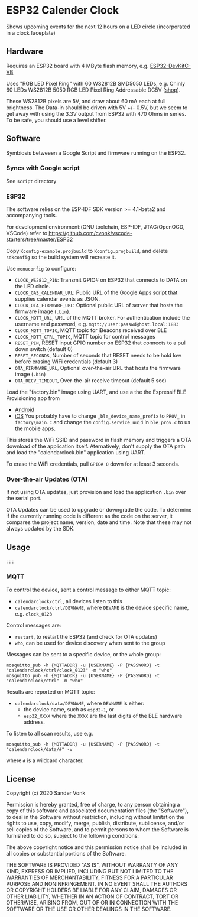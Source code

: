 # ESP32 Calender Clock

Shows upcoming events for the next 12 hours on a LED circle (incorporated in a clock faceplate)

## Hardware

Requires an ESP32 board with 4 MByte flash memory, e.g. [ESP32-DevKitC-VB](https://www.espressif.com/en/products/devkits/esp32-devkitc/overview)

Uses "RGB LED Pixel Ring" with 60 WS2812B SMD5050 LEDs, e.g. Chinly 60 LEDs WS2812B 5050 RGB LED Pixel Ring Addressable DC5V ([shop](https://www.amazon.com/gp/product/B0794YVW3T)).

These WS2812B pixels are 5V, and draw about 60 mA each at full brightness.
The Data-in should be driven with 5V +/- 0.5V, but we seem to get away with using the 3.3V output from ESP32 with 470 Ohms in series.  To be safe, you should use a level shifter.

## Software

Symbiosis betweeen a Google Script and firmware running on the ESP32.

### Syncs with Google script

See `script` directory

### ESP32

The software relies on the ESP-IDF SDK version >= 4.1-beta2 and accompanying tools.

For development environment:(GNU toolchain, ESP-IDF, JTAG/OpenOCD, VSCode) refer to https://github.com/cvonk/vscode-starters/tree/master/ESP32

Copy `Kconfig-example.projbuild` to `Kconfig.projbuild`, and delete `sdkconfig` so the build system will recreate it.

Use `menuconfig` to configure:
- `CLOCK_WS2812_PIN`: Transmit GPIO# on ESP32 that connects to DATA on the LED circle.
- `CLOCK_GAS_CALENDAR_URL`: Public URL of the Google Apps script that supplies calendar events as JSON.
- `CLOCK_OTA_FIRMWARE_URL`: Optional public URL of server that hosts the firmware image (`.bin`).
- `CLOCK_MQTT_URL`, URL of the MQTT broker.  For authentication include the username and password, e.g. `mqtt://user:passwd@host.local:1883`
- `CLOCK_MQTT_TOPIC`, MQTT topic for iBeacons received over BLE
- `CLOCK_MQTT_CTRL_TOPIC`, MQTT topic for control messages
- `RESET_PIN`, RESET input GPIO number on ESP32 that connects to a pull down switch (default 0)
- `RESET_SECONDS`, Number of seconds that RESET needs to be hold low before erasing WiFi credentials (default 3)
- `OTA_FIRMWARE_URL`, Optional over-the-air URL that hosts the firmware image (`.bin`)
- `OTA_RECV_TIMEOUT`, Over-the-air receive timeout (default 5 sec)

Load the "factory.bin" image using UART, and use a the the Espressif BLE Provisioning app from
- [Android](https://play.google.com/store/apps/details?id=com.espressif.provble)
- [iOS](https://apps.apple.com/in/app/esp-ble-provisioning/id1473590141)
You probably have to change `_ble_device_name_prefix` to `PROV_` in `factory\main.c` and change the `config.service_uuid` in `ble_prov.c` to us the mobile apps.

This stores the WiFi SSID and password in flash memory and triggers a OTA download of the application itself.  Aternatively, don't supply the OTA path and load the "calendarclock.bin" application using UART.

To erase the WiFi credentials, pull `GPIO# 0` down for at least 3 seconds.

### Over-the-air Updates (OTA)

If not using OTA updates, just provision and load the application `.bin` over the serial port.

OTA Updates can be used to upgrade or downgrade the code.  To determine if the currently running code is different as the code on the server, it compares the project name, version, date and time.  Note that these may not always updated by the SDK.

## Usage

:
:
:

### MQTT

To control the device, sent a control message to either MQTT topic:
- `calendarclock/ctrl`, all devices listen to this
- `calendarclock/ctrl/DEVNAME`, where `DEVAME` is the device specific name, e.g. `clock_0123`

Control messages are:
- `restart`, to restart the ESP32 (and check for OTA updates)
- `who`, can be used for device discovery when sent to the group

Messages can be sent to a specific device, or the whole group:
```
mosquitto_pub -h {MQTTADDR} -u {USERNAME} -P {PASSWORD} -t "calendarclock/ctrl/clock_0123" -m "who"
mosquitto_pub -h {MQTTADDR} -u {USERNAME} -P {PASSWORD} -t "calendarclock/ctrl" -m "who"
```

Results are reported on MQTT topic:
- `calendarclock/data/DEVNAME`, where `DEVNAME` is either:
   - the device name, such as `esp32-1`, or
   - `esp32_XXXX` where the `XXXX` are the last digits of the BLE hardware address.

To listen to all scan results, use e.g.
```
mosquitto_sub -h {MQTTADDR} -u {USERNAME} -P {PASSWORD} -t "calendarclock/data/#" -v
```
where `#` is a wildcard character.

## License

Copyright (c) 2020 Sander Vonk

Permission is hereby granted, free of charge, to any person obtaining a copy
of this software and associated documentation files (the "Software"), to deal
in the Software without restriction, including without limitation the rights
to use, copy, modify, merge, publish, distribute, sublicense, and/or sell
copies of the Software, and to permit persons to whom the Software is
furnished to do so, subject to the following conditions:

The above copyright notice and this permission notice shall be included in all
copies or substantial portions of the Software.

THE SOFTWARE IS PROVIDED "AS IS", WITHOUT WARRANTY OF ANY KIND,
EXPRESS OR IMPLIED, INCLUDING BUT NOT LIMITED TO THE WARRANTIES OF
MERCHANTABILITY, FITNESS FOR A PARTICULAR PURPOSE AND NONINFRINGEMENT.
IN NO EVENT SHALL THE AUTHORS OR COPYRIGHT HOLDERS BE LIABLE FOR ANY CLAIM,
DAMAGES OR OTHER LIABILITY, WHETHER IN AN ACTION OF CONTRACT, TORT OR
OTHERWISE, ARISING FROM, OUT OF OR IN CONNECTION WITH THE SOFTWARE OR THE USE
OR OTHER DEALINGS IN THE SOFTWARE.